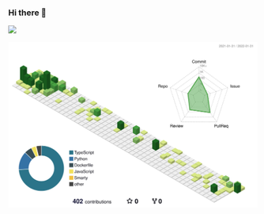 ### Hi there 👋
<p>
  <img src="https://github-readme-stats.vercel.app/api?username=Yossizz&theme=tokyonight">
</p>
<!--
**Yossizz/yossizz** is a ✨ _special_ ✨ repository because its `README.md` (this file) appears on your GitHub profile.

Here are some ideas to get you started:

- 🔭 I’m currently working on ...
- 🌱 I’m currently learning ...
- 👯 I’m looking to collaborate on ...
- 🤔 I’m looking for help with ...
- 💬 Ask me about ...
- 📫 How to reach me: ...
- 😄 Pronouns: ...
- ⚡ Fun fact: ...
-->




## Recent Acitivty

<!--START_SECTION:activity-->

<!--END_SECTION:activity-->


![contrib](./profile-3d-contrib/profile-green-animate.svg)
